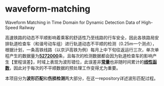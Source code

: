 # waveform-matching
Waveform Matching in Time Domain for Dynamic Detection Data of High-Speed Railway

高速铁路的动态不平顺影响着乘客的舒适性乃至线路的行车安全，因此各铁路局安排轨道检查车（和谐号动车组）进行轨道动态不平顺的检测（0.25m一个测点），根据计划，一条高铁线路（以京沪高铁为例）每月上中下旬往返运行三次，单次单程产生的数据量为<u>**5272000**</u>条，且每次的检测数据都会因为轨道检查车的影响产生【里程误差】，时域上表现为波形错位，此误差非<u>**常量**</u>也非随时间累计的<u>**线性函数**</u>，因此对于每次的不平顺数据的预处理工作变得尤为重要。

本项目分为**波形匹配**和**伤损检测**两大部分，在这一repository详述波形匹配过程。

